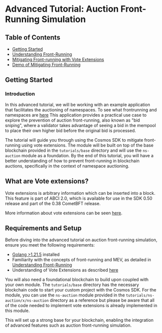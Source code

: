 # Advanced Tutorial: Auction Front-Running Simulation

## Table of Contents

- [Getting Started](#introduction)
- [Understanding Front-Running](01-understanding-front-running)
- [Mitigating Front-running with Vote Extensions](02-mitigating-front-running-with-vote-extensions)
- [Demo of Mitigating Front-Running](03-demo-of-mitigating-front-running)

## Getting Started

### Introduction

In this advanced tutorial, we will be working with an example application that facilitates the auctioning of namespaces. To see what frontrunning and namespaces are [here](./01-understanding-frontrunning.md) This application provides a practical use case to explore the prevention of auction front-running, also known as "bid sniping", where a validator takes advantage of seeing a bid in the mempool to place their own higher bid before the original bid is processed.

The tutorial will guide you through using the Cosmos SDK to mitigate front-running using vote extensions. The module will be built on top of the base blockchain provided in the `tutorials/base` directory and will use the `ns-auction` module as a foundation. By the end of this tutorial, you will have a better understanding of how to prevent front-running in blockchain auctions, specifically in the context of namespace auctioning.

## What are Vote extensions?

Vote extensions is arbitrary information which can be inserted into a block. This feature is part of ABCI 2.0, which is available for use in the SDK 0.50 release and part of the 0.38 CometBFT release.

More information about vote extensions can be seen [here](https://docs.cosmos.network/main/build/abci/vote-extensions).

## Requirements and Setup

Before diving into the advanced tutorial on auction front-running simulation, ensure you meet the following requirements:

- [Golang >1.21.5](https://golang.org/doc/install) installed
- Familiarity with the concepts of front-running and MEV, as detailed in [Understanding Front-Running](./01-understanding-frontrunning.md)
- Understanding of Vote Extensions as described [here](https://docs.cosmos.network/main/build/abci/vote-extensions)

You will also need a foundational blockchain to build upon coupled with your own module. The `tutorials/base` directory has the necessary blockchain code to start your custom project with the Cosmos SDK. For the module, you can use the `ns-auction` module provided in the `tutorials/ns-auction/x/ns-auction` directory as a reference but please be aware that all of the code needed to implement vote extensions is already implemented in this module.

This will set up a strong base for your blockchain, enabling the integration of advanced features such as auction front-running simulation.
